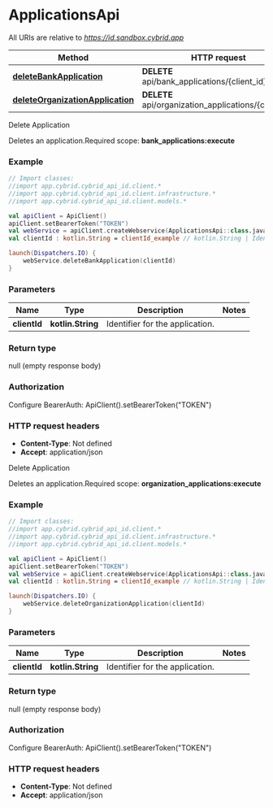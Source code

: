 # ApplicationsApi

All URIs are relative to *https://id.sandbox.cybrid.app*

Method | HTTP request | Description
------------- | ------------- | -------------
[**deleteBankApplication**](ApplicationsApi.md#deleteBankApplication) | **DELETE** api/bank_applications/{client_id} | Delete Application
[**deleteOrganizationApplication**](ApplicationsApi.md#deleteOrganizationApplication) | **DELETE** api/organization_applications/{client_id} | Delete Application



Delete Application

Deletes an application.Required scope: **bank_applications:execute**

### Example
```kotlin
// Import classes:
//import app.cybrid.cybrid_api_id.client.*
//import app.cybrid.cybrid_api_id.client.infrastructure.*
//import app.cybrid.cybrid_api_id.client.models.*

val apiClient = ApiClient()
apiClient.setBearerToken("TOKEN")
val webService = apiClient.createWebservice(ApplicationsApi::class.java)
val clientId : kotlin.String = clientId_example // kotlin.String | Identifier for the application.

launch(Dispatchers.IO) {
    webService.deleteBankApplication(clientId)
}
```

### Parameters

Name | Type | Description  | Notes
------------- | ------------- | ------------- | -------------
 **clientId** | **kotlin.String**| Identifier for the application. |

### Return type

null (empty response body)

### Authorization


Configure BearerAuth:
    ApiClient().setBearerToken("TOKEN")

### HTTP request headers

 - **Content-Type**: Not defined
 - **Accept**: application/json


Delete Application

Deletes an application.Required scope: **organization_applications:execute**

### Example
```kotlin
// Import classes:
//import app.cybrid.cybrid_api_id.client.*
//import app.cybrid.cybrid_api_id.client.infrastructure.*
//import app.cybrid.cybrid_api_id.client.models.*

val apiClient = ApiClient()
apiClient.setBearerToken("TOKEN")
val webService = apiClient.createWebservice(ApplicationsApi::class.java)
val clientId : kotlin.String = clientId_example // kotlin.String | Identifier for the application.

launch(Dispatchers.IO) {
    webService.deleteOrganizationApplication(clientId)
}
```

### Parameters

Name | Type | Description  | Notes
------------- | ------------- | ------------- | -------------
 **clientId** | **kotlin.String**| Identifier for the application. |

### Return type

null (empty response body)

### Authorization


Configure BearerAuth:
    ApiClient().setBearerToken("TOKEN")

### HTTP request headers

 - **Content-Type**: Not defined
 - **Accept**: application/json

